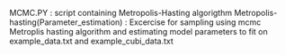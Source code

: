 MCMC.PY : script containing Metropolis-Hasting algorigthm
Metropolis-hasting(Parameter_estimation) : Excercise for sampling using mcmc Metroplis hasting algorithm and estimating model parameters to fit on example_data.txt and example_cubi_data.txt
